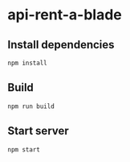 # api-rent-a-blade

## Install dependencies
```
npm install
```

## Build
```
npm run build
```

## Start server
```
npm start
```